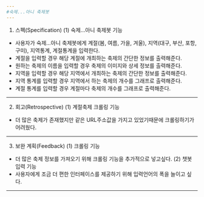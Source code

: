 ```yaml
---
#숙제...아니 축제봇
---
```


1. 스펙(Specification)
(1) 숙제...아니 축제봇 기능
 - 사용자가 숙제...아니 축제봇에게 계절(봄, 여름, 가을, 겨울), 지역(대구, 부산, 포항, 구미), 지역통계, 계절통계을 입력한다.
 - 계절을 입력할 경우 해당 계절에 개최하는 축제의 간단한 정보를 출력해준다.
 - 원하는 축제의 이름을 입력할 경우 축제의 이미지와 상세 정보를 출력해준다.
 - 지역을 입력할 경우 해당 지역에서 개최하는 축제의 간단한 정보를 출력해준다.
 - 지역 통계를 입력할 경우 지역에서 하는 축제의 개수를 그래프로 출력해준다.
 - 계절 통계를 입력할 경우 계절마다 축제의 개수를 그래프로 출력해준다.
 
 ---
 
2. 회고(Retrospective)
(1) 계절축제 크롤링 기능
 - 더 많은 축제가 존재했지만 같은 URL주소값을 가지고 있었기때문에 크롤링하기가 어려웠다.
 
 ---

3. 보완 계획(Feedback)
(1) 크롤링 기능
 - 더 많은 축제 정보를 가져오기 위해 크롤링 기능을 추가적으로 넣고싶다.
(2) 챗봇 입력 기능
 - 사용자에게 조금 더 편한 인터페이스를 제공하기 위해 입력언어의 폭을 늘이고 싶다.
 
 ---
